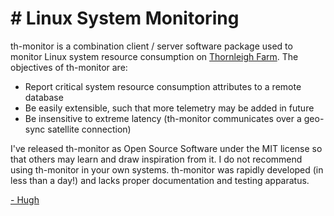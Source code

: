 # # Linux System Monitoring

th-monitor is a combination client / server software package used to monitor Linux system resource consumption on [Thornleigh Farm](https://thornleighfarm.com).  The objectives of th-monitor are:

- Report critical system resource consumption attributes to a remote database
- Be easily extensible, such that more telemetry may be added in future
- Be insensitive to extreme latency (th-monitor communicates over a geo-sync satellite connection)

I've released th-monitor as Open Source Software under the MIT license so that others may learn and draw inspiration from it. I do not recommend using th-monitor in your own systems. th-monitor was rapidly developed (in less than a day!) and lacks proper documentation and testing apparatus.

[\- Hugh](https://twitter.com/hugh_jeremy)
